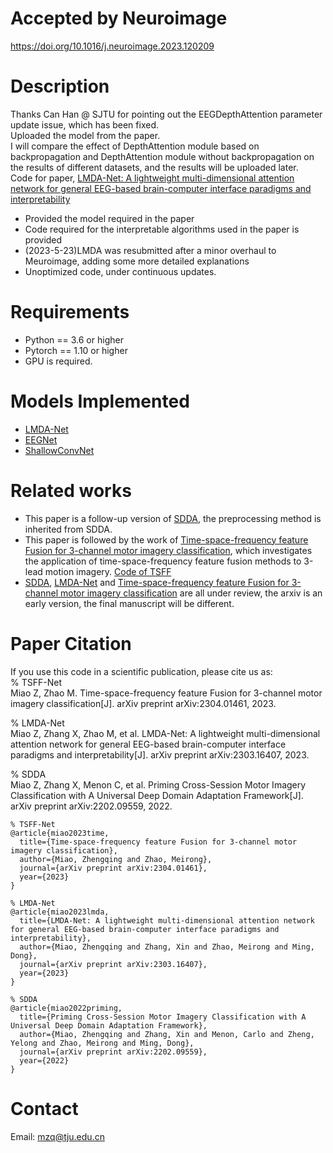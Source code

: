 
# Accepted by Neuroimage
https://doi.org/10.1016/j.neuroimage.2023.120209 

# Description
Thanks Can Han @ SJTU for pointing out the EEGDepthAttention parameter update issue, which has been fixed.  
Uploaded the model from the paper.  
I will compare the effect of DepthAttention module based on backpropagation and DepthAttention module without backpropagation on the results of different datasets, and the results will be uploaded later.  
Code for paper, [LMDA-Net: A lightweight multi-dimensional attention network for general EEG-based brain-computer interface paradigms and interpretability](https://arxiv.org/pdf/2303.16407.pdf)
- Provided the model required in the paper
- Code required for the interpretable algorithms used in the paper is provided
- (2023-5-23)LMDA was resubmitted after a minor overhaul to Meuroimage, adding some more detailed explanations
- Unoptimized code, under continuous updates.

# Requirements
- Python == 3.6 or higher
- Pytorch == 1.10 or higher
- GPU is required. 

# Models Implemented
- [LMDA-Net](https://arxiv.org/pdf/2303.16407.pdf)
- [EEGNet](https://github.com/vlawhern/arl-eegmodels)
- [ShallowConvNet](https://github.com/TNTLFreiburg/braindecode)

# Related works
- This paper is a follow-up version of [SDDA](https://arxiv.org/pdf/2202.09559.pdf), the preprocessing method is inherited from SDDA.
- This paper is followed by the work of  [Time-space-frequency feature Fusion for 3-channel motor imagery classification](https://arxiv.org/pdf/2304.01461.pdf), which investigates the application of time-space-frequency feature fusion methods to 3-lead motion imagery. [Code of TSFF](https://github.com/MiaoZhengQing/TSFF)
- [SDDA](https://arxiv.org/pdf/2202.09559.pdf), [LMDA-Net](https://arxiv.org/pdf/2303.16407.pdf) and [Time-space-frequency feature Fusion for 3-channel motor imagery classification](https://arxiv.org/pdf/2304.01461.pdf) are all under review,  the arxiv  is an early version, the final manuscript will be different. 

# Paper Citation
If you use this code in a scientific publication, please cite us as:  
% TSFF-Net  
Miao Z, Zhao M. Time-space-frequency feature Fusion for 3-channel motor imagery classification[J]. arXiv preprint arXiv:2304.01461, 2023.

% LMDA-Net  
Miao Z, Zhang X, Zhao M, et al. LMDA-Net: A lightweight multi-dimensional attention network for general EEG-based brain-computer interface paradigms and interpretability[J]. arXiv preprint arXiv:2303.16407, 2023.

% SDDA  
Miao Z, Zhang X, Menon C, et al. Priming Cross-Session Motor Imagery Classification with A Universal Deep Domain Adaptation Framework[J]. arXiv preprint arXiv:2202.09559, 2022.

```
% TSFF-Net
@article{miao2023time,
  title={Time-space-frequency feature Fusion for 3-channel motor imagery classification},
  author={Miao, Zhengqing and Zhao, Meirong},
  journal={arXiv preprint arXiv:2304.01461},
  year={2023}
}

% LMDA-Net
@article{miao2023lmda,
  title={LMDA-Net: A lightweight multi-dimensional attention network for general EEG-based brain-computer interface paradigms and interpretability},
  author={Miao, Zhengqing and Zhang, Xin and Zhao, Meirong and Ming, Dong},
  journal={arXiv preprint arXiv:2303.16407},
  year={2023}
}

% SDDA
@article{miao2022priming,
  title={Priming Cross-Session Motor Imagery Classification with A Universal Deep Domain Adaptation Framework},
  author={Miao, Zhengqing and Zhang, Xin and Menon, Carlo and Zheng, Yelong and Zhao, Meirong and Ming, Dong},
  journal={arXiv preprint arXiv:2202.09559},
  year={2022}
}
```

# Contact
Email: mzq@tju.edu.cn
